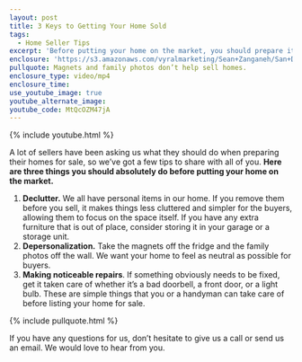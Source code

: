 ```yaml
---
layout: post
title: 3 Keys to Getting Your Home Sold
tags:
  - Home Seller Tips
excerpt: 'Before putting your home on the market, you should prepare it in a few specific ways. Decluttering and depersonalizing will go a long way in highlighting your home’s features.'
enclosure: 'https://s3.amazonaws.com/vyralmarketing/Sean+Zanganeh/San+Diego%2C+CA+Real+Estate++3+Tips+for+Home+Prepping.mp4'
pullquote: Magnets and family photos don’t help sell homes.
enclosure_type: video/mp4
enclosure_time:
use_youtube_image: true
youtube_alternate_image:
youtube_code: MtQcOZM47jA
---
```



{% include youtube.html %}

A lot of sellers have been asking us what they should do when preparing their homes for sale, so we’ve got a few tips to share with all of you. **Here are three things you should absolutely do before putting your home on the market.**

1. **Declutter.** We all have personal items in our home. If you remove them before you sell, it makes things less cluttered and simpler for the buyers, allowing them to focus on the space itself. If you have any extra furniture that is out of place, consider storing it in your garage or a storage unit.
2. **Depersonalization.** Take the magnets off the fridge and the family photos off the wall. We want your home to feel as neutral as possible for buyers.
3. **Making noticeable repairs**. If something obviously needs to be fixed, get it taken care of whether it’s a bad doorbell, a front door, or a light bulb. These are simple things that you or a handyman can take care of before listing your home for sale.

{% include pullquote.html %}

If you have any questions for us, don’t hesitate to give us a call or send us an email. We would love to hear from you.